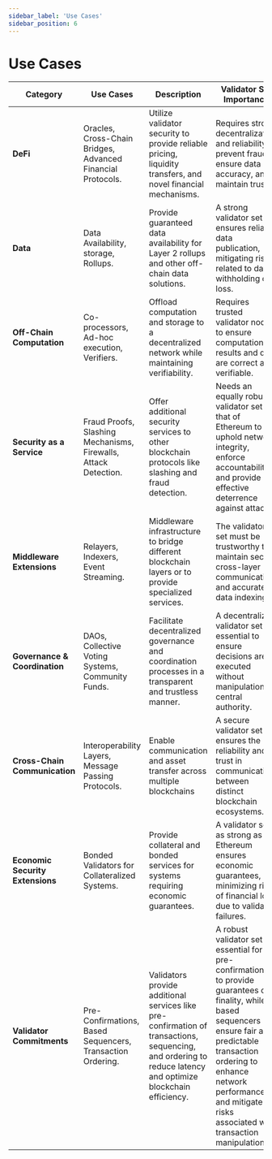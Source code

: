 ```yaml
---
sidebar_label: 'Use Cases'
sidebar_position: 6
---
```


# Use Cases

| Category | Use Cases | Description | Validator Set Importance |
|---|---|---|---|
| **DeFi** | Oracles, Cross-Chain Bridges, Advanced Financial Protocols. | Utilize validator security to provide reliable pricing, liquidity transfers, and novel financial mechanisms. | Requires strong decentralization and reliability to prevent fraud, ensure data accuracy, and maintain trust. |
| **Data** | Data Availability, storage, Rollups. | Provide guaranteed data availability for Layer 2 rollups and other off-chain data solutions. | A strong validator set ensures reliable data publication, mitigating risks related to data withholding or loss. |
| **Off-Chain Computation** | Co-processors, Ad-hoc execution, Verifiers. | Offload computation and storage to a decentralized network while maintaining verifiability. | Requires trusted validator nodes to ensure computation results and data are correct and verifiable. |
| **Security as a Service** | Fraud Proofs, Slashing Mechanisms, Firewalls, Attack Detection. | Offer additional security services to other blockchain protocols like slashing and fraud detection. | Needs an equally robust validator set to that of Ethereum to uphold network integrity, enforce accountability, and provide effective deterrence against attacks. |
| **Middleware Extensions** | Relayers, Indexers, Event Streaming. | Middleware infrastructure to bridge different blockchain layers or to provide specialized services. | The validator set must be trustworthy to maintain secure cross-layer communication and accurate data indexing. |
| **Governance & Coordination** | DAOs, Collective Voting Systems, Community Funds. | Facilitate decentralized governance and coordination processes in a transparent and trustless manner. | A decentralized validator set is essential to ensure decisions are executed without manipulation or central authority. |
| **Cross-Chain Communication** | Interoperability Layers, Message Passing Protocols. | Enable communication and asset transfer across multiple blockchains | A secure validator set ensures the reliability and trust in communication between distinct blockchain ecosystems. |
| **Economic Security Extensions** | Bonded Validators for Collateralized Systems. | Provide collateral and bonded services for systems requiring economic guarantees. | A validator set as strong as Ethereum ensures economic guarantees, minimizing risk of financial loss due to validator failures. |
| **Validator Commitments** | Pre-Confirmations, Based Sequencers, Transaction Ordering. | Validators provide additional services like pre-confirmation of transactions, sequencing, and ordering to reduce latency and optimize blockchain efficiency. | A robust validator set is essential for pre-confirmations to provide guarantees on finality, while based sequencers ensure fair and predictable transaction ordering to enhance network performance and mitigate risks associated with transaction manipulation. |

